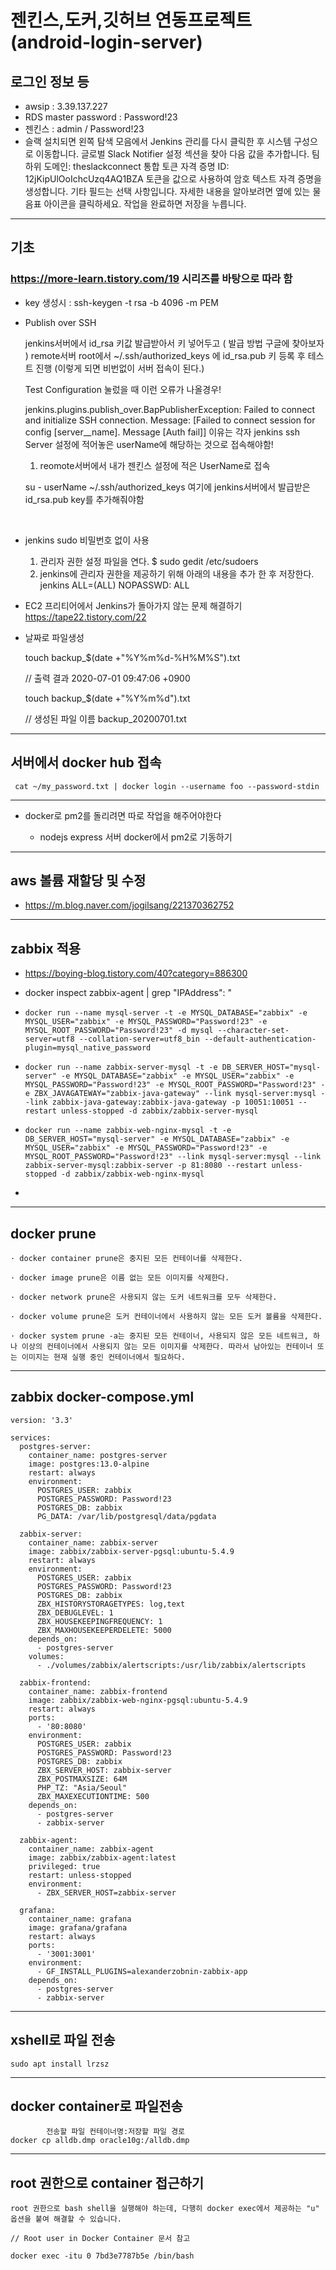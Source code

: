 # 젠킨스,도커,깃허브 연동프로젝트 (android-login-server)

## 로그인 정보 등

- awsip : 3.39.137.227
- RDS master password : Password!23
- 젠킨스 : admin / Password!23
- 슬랙
  설치되면 왼쪽 탐색 모음에서 Jenkins 관리를 다시 클릭한 후 시스템 구성으로 이동합니다. 글로벌 Slack Notifier 설정 섹션을 찾아 다음 값을 추가합니다.
  팀 하위 도메인: theslackconnect
  통합 토큰 자격 증명 ID: 12jKipUlOoIchcUzq4AQ1BZA 토큰을 값으로 사용하여 암호 텍스트 자격 증명을 생성합니다.
  기타 필드는 선택 사항입니다. 자세한 내용을 알아보려면 옆에 있는 물음표 아이콘을 클릭하세요. 작업을 완료하면 저장을 누릅니다.

---

## 기초

### https://more-learn.tistory.com/19 시리즈를 바탕으로 따라 함




- key 생성시 : ssh-keygen -t rsa -b 4096 -m PEM

- Publish over SSH

	jenkins서버에서 id_rsa 키값 발급받아서 키 넣어두고 ( 발급 방법 구글에 찾아보자 )
	remote서버 root에서 ~/.ssh/authorized_keys 에 id_rsa.pub 키 등록 후 테스트 진행
	(이렇게 되면 비번없이 서버 접속이 된다.)


	Test Configuration 눌렀을 때 이런 오류가 나올경우!
	
	jenkins.plugins.publish_over.BapPublisherException: Failed to connect and initialize SSH connection. Message: [Failed to connect session for config [server__name]. Message [Auth fail]]
	이유는 각자 jenkins ssh Server 설정에 적어놓은 userName에 해당하는 것으로 접속해야함!
	
	1. reomote서버에서 내가 젠킨스 설정에 적은 UserName로 접속
	
	su - userName
	~/.ssh/authorized_keys 여기에 jenkins서버에서 발급받은 id_rsa.pub key를 추가해줘야함


​	
- jenkins sudo 비밀번호 없이 사용

  1. 관리자 권한 설정 파일을 연다.
  $ sudo gedit /etc/sudoers
  2. jenkins에 관리자 권한을 제공하기 위해 아래의 내용을 추가 한 후 저장한다.
  jenkins ALL=(ALL) NOPASSWD: ALL

  

- EC2 프리티어에서 Jenkins가 돌아가지 않는 문제 해결하기
	https://tape22.tistory.com/22



- 날짜로 파일생성

	touch backup_$(date +"%Y%m%d-%H%M%S").txt

	// 출력 결과
	2020-07-01 09:47:06 +0900

	touch backup_$(date +"%Y%m%d").txt

	// 생성된 파일 이름
	backup_20200701.txt

---

## 서버에서 docker hub 접속

```
 cat ~/my_password.txt | docker login --username foo --password-stdin
```

---



+ docker로 pm2를 돌리려면 따로 작업을 해주어야한다 

  + nodejs express 서버 docker에서 pm2로 기동하기

---

## aws 볼륨 재할당 및 수정

- https://m.blog.naver.com/jogilsang/221370362752

---

## zabbix 적용

- https://boying-blog.tistory.com/40?category=886300

- docker inspect zabbix-agent | grep "IPAddress\": "

- ```
  docker run --name mysql-server -t -e MYSQL_DATABASE="zabbix" -e MYSQL_USER="zabbix" -e MYSQL_PASSWORD="Password!23" -e MYSQL_ROOT_PASSWORD="Password!23" -d mysql --character-set-server=utf8 --collation-server=utf8_bin --default-authentication-plugin=mysql_native_password
  ```

- ```
  docker run --name zabbix-server-mysql -t -e DB_SERVER_HOST="mysql-server" -e MYSQL_DATABASE="zabbix" -e MYSQL_USER="zabbix" -e MYSQL_PASSWORD="Password!23" -e MYSQL_ROOT_PASSWORD="Password!23" -e ZBX_JAVAGATEWAY="zabbix-java-gateway" --link mysql-server:mysql --link zabbix-java-gateway:zabbix-java-gateway -p 10051:10051 --restart unless-stopped -d zabbix/zabbix-server-mysql
  ```

- ```
  docker run --name zabbix-web-nginx-mysql -t -e DB_SERVER_HOST="mysql-server" -e MYSQL_DATABASE="zabbix" -e MYSQL_USER="zabbix" -e MYSQL_PASSWORD="Password!23" -e MYSQL_ROOT_PASSWORD="Password!23" --link mysql-server:mysql --link zabbix-server-mysql:zabbix-server -p 81:8080 --restart unless-stopped -d zabbix/zabbix-web-nginx-mysql
  ```

- 

---

## docker prune

```
· docker container prune은 중지된 모든 컨테이너를 삭제한다.

· docker image prune은 이름 없는 모든 이미지를 삭제한다.

· docker network prune은 사용되지 않는 도커 네트워크를 모두 삭제한다.

· docker volume prune은 도커 컨테이너에서 사용하지 않는 모든 도커 볼륨을 삭제한다.

· docker system prune -a는 중지된 모든 컨테이너, 사용되지 않은 모든 네트워크, 하나 이상의 컨테이너에서 사용되지 않는 모든 이미지를 삭제한다. 따라서 남아있는 컨테이너 또는 이미지는 현재 실행 중인 컨테이너에서 필요하다.
```

---

## zabbix docker-compose.yml

```
version: '3.3'

services:
  postgres-server:
    container_name: postgres-server
    image: postgres:13.0-alpine
    restart: always
    environment:  
      POSTGRES_USER: zabbix
      POSTGRES_PASSWORD: Password!23
      POSTGRES_DB: zabbix
      PG_DATA: /var/lib/postgresql/data/pgdata

  zabbix-server:
    container_name: zabbix-server
    image: zabbix/zabbix-server-pgsql:ubuntu-5.4.9
    restart: always
    environment:
      POSTGRES_USER: zabbix
      POSTGRES_PASSWORD: Password!23
      POSTGRES_DB: zabbix
      ZBX_HISTORYSTORAGETYPES: log,text
      ZBX_DEBUGLEVEL: 1
      ZBX_HOUSEKEEPINGFREQUENCY: 1
      ZBX_MAXHOUSEKEEPERDELETE: 5000
    depends_on:
      - postgres-server
    volumes:
      - ./volumes/zabbix/alertscripts:/usr/lib/zabbix/alertscripts

  zabbix-frontend:
    container_name: zabbix-frontend
    image: zabbix/zabbix-web-nginx-pgsql:ubuntu-5.4.9
    restart: always
    ports:
      - '80:8080'
    environment:
      POSTGRES_USER: zabbix
      POSTGRES_PASSWORD: Password!23
      POSTGRES_DB: zabbix
      ZBX_SERVER_HOST: zabbix-server
      ZBX_POSTMAXSIZE: 64M
      PHP_TZ: "Asia/Seoul"  
      ZBX_MAXEXECUTIONTIME: 500
    depends_on:
      - postgres-server
      - zabbix-server

  zabbix-agent:
    container_name: zabbix-agent
    image: zabbix/zabbix-agent:latest
    privileged: true
    restart: unless-stopped
    environment:
      - ZBX_SERVER_HOST=zabbix-server

  grafana:
    container_name: grafana
    image: grafana/grafana
    restart: always
    ports:
      - '3001:3001'
    environment: 
      - GF_INSTALL_PLUGINS=alexanderzobnin-zabbix-app
    depends_on:
      - postgres-server
      - zabbix-server
```

---

## xshell로 파일 전송

```
sudo apt install lrzsz
```

---

## docker container로 파일전송

```
		전송할 파일 컨테이너명:저장할 파일 경로 
docker cp alldb.dmp oracle10g:/alldb.dmp
```

---

## root 권한으로 container 접근하기

```
root 권한으로 bash shell을 실행해야 하는데, 다행히 docker exec에서 제공하는 "u" 옵션을 붙여 해결할 수 있습니다.

// Root user in Docker Container 문서 참고

docker exec -itu 0 7bd3e7787b5e /bin/bash
```

